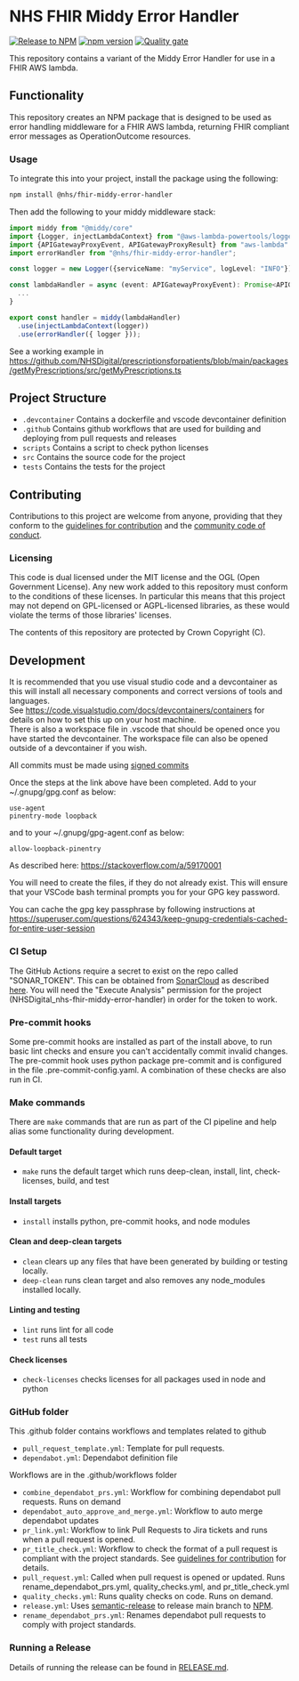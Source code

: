 # NHS FHIR Middy Error Handler

[![Release to NPM](https://github.com/NHSDigital/nhs-fhir-middy-error-handler/actions/workflows/release.yml/badge.svg?branch=main)](https://github.com/NHSDigital/nhs-fhir-middy-error-handler/actions/workflows/release.yml)
[![npm version](https://badge.fury.io/js/@nhs%2Ffhir-middy-error-handler.svg)](https://badge.fury.io/js/@nhs%2Ffhir-middy-error-handler)
[![Quality gate](https://sonarcloud.io/api/project_badges/quality_gate?project=NHSDigital_nhs-fhir-middy-error-handler)](https://sonarcloud.io/summary/new_code?id=NHSDigital_nhs-fhir-middy-error-handler)

This repository contains a variant of the Middy Error Handler for use in a FHIR AWS lambda.

## Functionality

This repository creates an NPM package that is designed to be used as error handling middleware for a FHIR AWS lambda, returning FHIR compliant error messages as OperationOutcome resources.

### Usage

To integrate this into your project, install the package using the following:

```bash
npm install @nhs/fhir-middy-error-handler
```

Then add the following to your middy middleware stack:

```typescript
import middy from "@middy/core"
import {Logger, injectLambdaContext} from "@aws-lambda-powertools/logger"
import {APIGatewayProxyEvent, APIGatewayProxyResult} from "aws-lambda"
import errorHandler from "@nhs/fhir-middy-error-handler";

const logger = new Logger({serviceName: "myService", logLevel: "INFO"})

const lambdaHandler = async (event: APIGatewayProxyEvent): Promise<APIGatewayProxyResult> => {
  ...
}

export const handler = middy(lambdaHandler)
  .use(injectLambdaContext(logger))
  .use(errorHandler({ logger }));
```

See a working example in <https://github.com/NHSDigital/prescriptionsforpatients/blob/main/packages/getMyPrescriptions/src/getMyPrescriptions.ts>

## Project Structure

- `.devcontainer` Contains a dockerfile and vscode devcontainer definition
- `.github` Contains github workflows that are used for building and deploying from pull requests and releases
- `scripts` Contains a script to check python licenses
- `src` Contains the source code for the project
- `tests` Contains the tests for the project

## Contributing

Contributions to this project are welcome from anyone, providing that they conform to the [guidelines for contribution](./CONTRIBUTING.md) and the [community code of conduct](./CODE_OF_CONDUCT.md).

### Licensing

This code is dual licensed under the MIT license and the OGL (Open Government License). Any new work added to this repository must conform to the conditions of these licenses. In particular this means that this project may not depend on GPL-licensed or AGPL-licensed libraries, as these would violate the terms of those libraries' licenses.

The contents of this repository are protected by Crown Copyright (C).

## Development

It is recommended that you use visual studio code and a devcontainer as this will install all necessary components and correct versions of tools and languages.  
See <https://code.visualstudio.com/docs/devcontainers/containers> for details on how to set this up on your host machine.  
There is also a workspace file in .vscode that should be opened once you have started the devcontainer. The workspace file can also be opened outside of a devcontainer if you wish.

All commits must be made using [signed commits](https://docs.github.com/en/authentication/managing-commit-signature-verification/signing-commits)

Once the steps at the link above have been completed. Add to your ~/.gnupg/gpg.conf as below:

```
use-agent
pinentry-mode loopback
```

and to your ~/.gnupg/gpg-agent.conf as below:

```
allow-loopback-pinentry
```

As described here:
<https://stackoverflow.com/a/59170001>

You will need to create the files, if they do not already exist.
This will ensure that your VSCode bash terminal prompts you for your GPG key password.

You can cache the gpg key passphrase by following instructions at <https://superuser.com/questions/624343/keep-gnupg-credentials-cached-for-entire-user-session>

### CI Setup

The GitHub Actions require a secret to exist on the repo called "SONAR_TOKEN".
This can be obtained from [SonarCloud](https://sonarcloud.io/)
as described [here](https://docs.sonarsource.com/sonarqube/latest/user-guide/user-account/generating-and-using-tokens/).
You will need the "Execute Analysis" permission for the project (NHSDigital_nhs-fhir-middy-error-handler) in order for the token to work.

### Pre-commit hooks

Some pre-commit hooks are installed as part of the install above, to run basic lint checks and ensure you can't accidentally commit invalid changes.
The pre-commit hook uses python package pre-commit and is configured in the file .pre-commit-config.yaml.
A combination of these checks are also run in CI.

### Make commands

There are `make` commands that are run as part of the CI pipeline and help alias some functionality during development.

#### Default target

- `make` runs the default target which runs deep-clean, install, lint, check-licenses, build, and test

#### Install targets

- `install` installs python, pre-commit hooks, and node modules

#### Clean and deep-clean targets

- `clean` clears up any files that have been generated by building or testing locally.
- `deep-clean` runs clean target and also removes any node_modules installed locally.

#### Linting and testing

- `lint` runs lint for all code
- `test` runs all tests

#### Check licenses

- `check-licenses` checks licenses for all packages used in node and python

### GitHub folder

This .github folder contains workflows and templates related to github

- `pull_request_template.yml`: Template for pull requests.
- `dependabot.yml`: Dependabot definition file

Workflows are in the .github/workflows folder

- `combine_dependabot_prs.yml`: Workflow for combining dependabot pull requests. Runs on demand
- `dependabot_auto_approve_and_merge.yml`: Workflow to auto merge dependabot updates
- `pr_link.yml`: Workflow to link Pull Requests to Jira tickets and runs when a pull request is opened.
- `pr_title_check.yml`: Workflow to check the format of a pull request is compliant with the project standards. See [guidelines for contribution](./CONTRIBUTING.md) for details.
- `pull_request.yml`: Called when pull request is opened or updated. Runs rename_dependabot_prs.yml, quality_checks.yml, and pr_title_check.yml
- `quality_checks.yml`: Runs quality checks on code. Runs on demand.
- `release.yml`: Uses [semantic-release](https://semantic-release.gitbook.io/semantic-release/) to release main branch to [NPM](https://www.npmjs.com/package/@nhs/fhir-middy-error-handler).
- `rename_dependabot_prs.yml`: Renames dependabot pull requests to comply with project standards.

### Running a Release

Details of running the release can be found in [RELEASE.md](./RELEASE.md).
